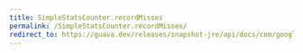 ```yaml
---
title: SimpleStatsCounter.recordMisses
permalink: /SimpleStatsCounter.recordMisses/
redirect_to: https://guava.dev/releases/snapshot-jre/api/docs/com/google/common/cache/AbstractCache.SimpleStatsCounter.html#recordMisses-int-
---
```

